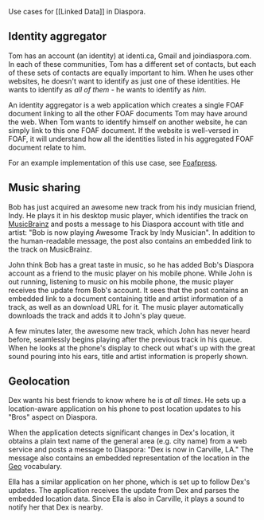 Use cases for [[Linked Data]] in Diaspora.
## Identity aggregator
Tom has an account (an identity) at identi.ca, Gmail and joindiaspora.com. In each of these communities, Tom has a different set of contacts, but each of these sets of contacts are equally important to him. When he uses other websites, he doesn't want to identify as just one of these identities. He wants to identify as _all of them_ - he wants to identify as _him_.

An identity aggregator is a web application which creates a single FOAF document linking to all the other FOAF documents Tom may have around the web. When Tom wants to identify himself on another website, he can simply link to this one FOAF document. If the website is well-versed in FOAF, it will understand how all the identities listed in his aggregated FOAF document relate to him.

For an example implementation of this use case, see [Foafpress](http://foafpress.org/).

## Music sharing
Bob has just acquired an awesome new track from his indy musician friend, Indy. He plays it in his desktop music player, which identifies the track on [MusicBrainz](http://musicbrainz.org/) and posts a message to his Diaspora account with title and artist: "Bob is now playing Awesome Track by Indy Musician". In addition to the human-readable message, the post also contains an embedded link to the track on MusicBrainz.

John think Bob has a great taste in music, so he has added Bob's Diaspora account as a friend to the music player on his mobile phone. While John is out running, listening to music on his mobile phone, the music player receives the update from Bob's account. It sees that the post contains an embedded link to a document containing title and artist information of a track, as well as an download URL for it. The music player automatically downloads the track and adds it to John's play queue.

A few minutes later, the awesome new track, which John has never heard before, seamlessly begins playing after the previous track in his queue. When he looks at the phone's display to check out what's up with the great sound pouring into his ears, title and artist information is properly shown.

## Geolocation
Dex wants his best friends to know where he is _at all times_. He sets up a location-aware application on his phone to post location updates to his "Bros" aspect on Diaspora.

When the application detects significant changes in Dex's location, it obtains a plain text name of the general area (e.g. city name) from a web service and posts a message to Diaspora: "Dex is now in Carville, LA." The message also contains an embedded representation of the location in the [Geo](http://www.w3.org/2003/01/geo/) vocabulary.

Ella has a similar application on her phone, which is set up to follow Dex's updates. The application receives the update from Dex and parses the embedded location data. Since Ella is also in Carville, it plays a sound to notify her that Dex is nearby.